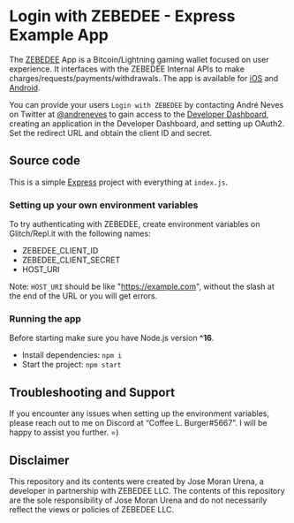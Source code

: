 # Login with ZEBEDEE - Express Example App

The [ZEBEDEE](https://zebedee.io) App is a Bitcoin/Lightning gaming wallet focused on user experience. It interfaces with the ZEBEDEE Internal APIs to make charges/requests/payments/withdrawals. The app is available for [iOS](https://apps.apple.com/us/app/zebedee-play-earn-shop/id1484394401) and [Android](https://play.google.com/store/apps/details?id=io.zebedee.wallet&hl=en_US&gl=US&pli=1).

You can provide your users `Login with ZEBEDEE` by contacting André Neves on Twitter at [@andreneves](https://twitter.com/andreneves) to gain access to the [Developer Dashboard](https://dashboard.zebedee.io), creating an application in the Developer Dashboard, and setting up OAuth2. Set the redirect URL and obtain the client ID and secret.

## Source code

This is a simple [Express](https://expressjs.com/) project with everything at `index.js`.

### Setting up your own environment variables

To try authenticating with ZEBEDEE, create environment variables on Glitch/Repl.it with the following names:

- ZEBEDEE_CLIENT_ID
- ZEBEDEE_CLIENT_SECRET
- HOST_URI

Note: `HOST_URI` should be like "https://example.com", without the slash at the end of the URL or you will get errors.

### Running the app

Before starting make sure you have Node.js version **^16**.

- Install dependencies: `npm i`
- Start the project: `npm start`

## Troubleshooting and Support

If you encounter any issues when setting up the environment variables, please reach out to me on Discord at “Coffee L. Burger#5667”. I will be happy to assist you further. =)

## Disclaimer

This repository and its contents were created by Jose Moran Urena, a developer in partnership with ZEBEDEE LLC. The contents of this repository are the sole responsibility of Jose Moran Urena and do not necessarily reflect the views or policies of ZEBEDEE LLC.
